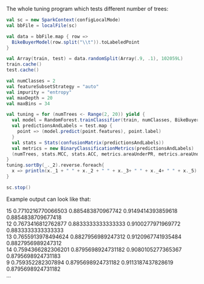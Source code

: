 The whole tuning program which tests different number of trees:

```scala
val sc = new SparkContext(configLocalMode)
val bbFile = localFile(sc)

val data = bbFile.map { row =>
  BikeBuyerModel(row.split("\\t")).toLabeledPoint
}

val Array(train, test) = data.randomSplit(Array(.9, .1), 102059L)
train.cache()
test.cache()

val numClasses = 2
val featureSubsetStrategy = "auto"
val impurity = "entropy"
val maxDepth = 20
val maxBins = 34

val tuning = for (numTrees <- Range(2, 20)) yield {
  val model = RandomForest.trainClassifier(train, numClasses, BikeBuyerModel.categoricalFeaturesInfo, numTrees, featureSubsetStrategy, impurity, maxDepth, maxBins)
  val predictionsAndLabels = test.map {
    point => (model.predict(point.features), point.label)
  }
  val stats = Stats(confusionMatrix(predictionsAndLabels))
  val metrics = new BinaryClassificationMetrics(predictionsAndLabels)
  (numTrees, stats.MCC, stats.ACC, metrics.areaUnderPR, metrics.areaUnderROC)
} 
tuning.sortBy(_._2).reverse.foreach{
  x => println(x._1 + " " + x._2 + " " + x._3+ " " + x._4+ " " + x._5)
}

sc.stop()
```

Example output can look like that:

<div class = "console">
15 0.7710216770066503 0.885483870967742 0.9149414393859618 0.8854838709677418<br>
12 0.7673416812762877 0.8833333333333333 0.9100277971969772 0.8833333333333333<br>
13 0.7655913978494624 0.8827956989247312 0.9120967741935484 0.8827956989247312<br>
14 0.7594366282306201 0.8795698924731182 0.9080105277365367 0.8795698924731183<br>
9 0.759352282307894 0.8795698924731182 0.9113187437828619 0.8795698924731182<br>
...
</div>